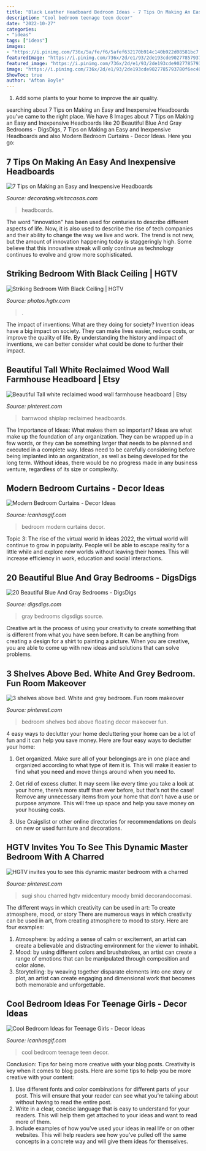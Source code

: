```yaml
---
title: "Black Leather Headboard Bedroom Ideas - 7 Tips On Making An Easy And Inexpensive Headboards"
description: "Cool bedroom teenage teen decor"
date: "2022-10-27"
categories:
- "ideas"
tags: ["ideas"]
images:
- "https://i.pinimg.com/736x/5a/fe/f6/5afef632170b914c140b922d08581bc7.jpg"
featuredImage: "https://i.pinimg.com/736x/2d/e1/93/2de193cde9027785793780f6ec40e2d4.jpg"
featured_image: "https://i.pinimg.com/736x/2d/e1/93/2de193cde9027785793780f6ec40e2d4.jpg"
image: "https://i.pinimg.com/736x/2d/e1/93/2de193cde9027785793780f6ec40e2d4.jpg"
ShowToc: true
author: "Afton Boyle"
---
```



1. Add some plants to your home to improve the air quality.

	

		
searching about 7 Tips on Making an Easy and Inexpensive Headboards you've came to the right place. We have 8 Images about 7 Tips on Making an Easy and Inexpensive Headboards like 20 Beautiful Blue And Gray Bedrooms - DigsDigs, 7 Tips on Making an Easy and Inexpensive Headboards and also Modern Bedroom Curtains - Decor Ideas. Here you go:
		
    
## 7 Tips On Making An Easy And Inexpensive Headboards

<img loading=lazy src="https://decorating.visitacasas.com/wp-content/uploads/2009/07/HEADBOARDS-14.jpg" onerror="this.onerror=null;this.src='https://tse4.mm.bing.net/th?id=OIP.ScnGq-iK8AubvaKjzZ_MAgHaE7&amp;pid=15.1';" alt="7 Tips on Making an Easy and Inexpensive Headboards">

_Source: decorating.visitacasas.com_

>headboards. 

	

The word "innovation" has been used for centuries to describe different aspects of life. Now, it is also used to describe the rise of tech companies and their ability to change the way we live and work. The trend is not new, but the amount of innovation happening today is staggeringly high. Some believe that this innovative streak will only continue as technology continues to evolve and grow more sophisticated.

    
## Striking Bedroom With Black Ceiling | HGTV

<img loading=lazy src="https://hgtvhome.sndimg.com/content/dam/images/hgtv/fullset/2012/8/30/0/HCLRS1011_Black-Bedroom-2_s4x3.jpg.rend.hgtvcom.616.462.suffix/1400976585761.jpeg" onerror="this.onerror=null;this.src='https://tse1.mm.bing.net/th?id=OIP.RuzBOVScQ4ezSK3azQNXVwHaFj&amp;pid=15.1';" alt="Striking Bedroom With Black Ceiling | HGTV">

_Source: photos.hgtv.com_

>. 

	

The impact of inventions: What are they doing for society?
Invention ideas have a big impact on society. They can make lives easier, reduce costs, or improve the quality of life. By understanding the history and impact of inventions, we can better consider what could be done to further their impact.

    
## Beautiful Tall White Reclaimed Wood Wall Farmhouse Headboard | Etsy

<img loading=lazy src="https://i.pinimg.com/736x/03/89/d3/0389d35012d6143dfbd5d846fb12d87a.jpg" onerror="this.onerror=null;this.src='https://tse4.mm.bing.net/th?id=OIP.DfP3A9bHjuM8SpqNtL_dLQHaIe&amp;pid=15.1';" alt="Beautiful Tall white reclaimed wood wall farmhouse headboard | Etsy">

_Source: pinterest.com_

>barnwood shiplap reclaimed headboards. 

	

The Importance of Ideas: What makes them so important?
Ideas are what make up the foundation of any organization. They can be wrapped up in a few words, or they can be something larger that needs to be planned and executed in a complete way. Ideas need to be carefully considering before being implanted into an organization, as well as being developed for the long term. Without ideas, there would be no progress made in any business venture, regardless of its size or complexity.

    
## Modern Bedroom Curtains - Decor Ideas

<img loading=lazy src="https://www.icanhasgif.com/wp-content/uploads/2014/11/Modern-Bedroom-Curtains.jpg" onerror="this.onerror=null;this.src='https://tse4.mm.bing.net/th?id=OIP.EPtpBrgBl0vZ-v7OkhJihAHaE7&amp;pid=15.1';" alt="Modern Bedroom Curtains - Decor Ideas">

_Source: icanhasgif.com_

>bedroom modern curtains decor. 

	

Topic 3: The rise of the virtual world
In ideas 2022, the virtual world will continue to grow in popularity. People will be able to escape reality for a little while and explore new worlds without leaving their homes. This will increase efficiency in work, education and social interactions.

    
## 20 Beautiful Blue And Gray Bedrooms - DigsDigs

<img loading=lazy src="http://www.digsdigs.com/photos/beautiful-blue-and-gray-bedrooms-11-554x738.jpg" onerror="this.onerror=null;this.src='https://tse3.mm.bing.net/th?id=OIP.Pq8Eicsk7nQCVjcKKBa5gwHaJ3&amp;pid=15.1';" alt="20 Beautiful Blue And Gray Bedrooms - DigsDigs">

_Source: digsdigs.com_

>gray bedrooms digsdigs source. 

	

Creative art is the process of using your creativity to create something that is different from what you have seen before. It can be anything from creating a design for a shirt to painting a picture. When you are creative, you are able to come up with new ideas and solutions that can solve problems.

    
## 3 Shelves Above Bed. White And Grey Bedroom. Fun Room Makeover

<img loading=lazy src="https://i.pinimg.com/736x/5a/fe/f6/5afef632170b914c140b922d08581bc7.jpg" onerror="this.onerror=null;this.src='https://tse1.mm.bing.net/th?id=OIP.-EZWs9VvObuyQhjo1-3aHQHaJ3&amp;pid=15.1';" alt="3 shelves above bed. White and grey bedroom. Fun room makeover">

_Source: pinterest.com_

>bedroom shelves bed above floating decor makeover fun. 

	

4 easy ways to declutter your home
decluttering your home can be a lot of fun and it can help you save money. Here are four easy ways to declutter your home:
1. Get organized. Make sure all of your belongings are in one place and organized according to what type of item it is. This will make it easier to find what you need and move things around when you need to.

2. Get rid of excess clutter. It may seem like every time you take a look at your home, there’s more stuff than ever before, but that’s not the case! Remove any unnecessary items from your home that don’t have a use or purpose anymore. This will free up space and help you save money on your housing costs.

3. Use Craigslist or other online directories for recommendations on deals on new or used furniture and decorations.

    
## HGTV Invites You To See This Dynamic Master Bedroom With A Charred

<img loading=lazy src="https://i.pinimg.com/736x/2d/e1/93/2de193cde9027785793780f6ec40e2d4.jpg" onerror="this.onerror=null;this.src='https://tse1.mm.bing.net/th?id=OIP.SBtldqqQjByGgBK4F1p6GQHaLH&amp;pid=15.1';" alt="HGTV invites you to see this dynamic master bedroom with a charred">

_Source: pinterest.com_

>sugi shou charred hgtv midcentury moody bmid decorandocomasi. 

	

The different ways in which creativity can be used in art: To create atmosphere, mood, or story
There are numerous ways in which creativity can be used in art, from creating atmosphere to mood to story. Here are four examples:
1. Atmosphere: by adding a sense of calm or excitement, an artist can create a believable and distracting environment for the viewer to inhabit.
2. Mood: by using different colors and brushstrokes, an artist can create a range of emotions that can be manipulated through composition and color alone.
3. Storytelling: by weaving together disparate elements into one story or plot, an artist can create engaging and dimensional work that becomes both memorable and unforgettable.

    
## Cool Bedroom Ideas For Teenage Girls - Decor Ideas

<img loading=lazy src="https://www.icanhasgif.com/wp-content/uploads/2014/10/Cool-Bedroom-Ideas-for-Teenage-Girls.jpg" onerror="this.onerror=null;this.src='https://tse2.mm.bing.net/th?id=OIP.Ctd25vJdcS19S1nv1L2sXAHaEs&amp;pid=15.1';" alt="Cool Bedroom Ideas for Teenage Girls - Decor Ideas">

_Source: icanhasgif.com_

>cool bedroom teenage teen decor. 

	

Conclusion: Tips for being more creative with your blog posts.
Creativity is key when it comes to blog posts. Here are some tips to help you be more creative with your content: 
1. Use different fonts and color combinations for different parts of your post. This will ensure that your reader can see what you’re talking about without having to read the entire post. 
2. Write in a clear, concise language that is easy to understand for your readers. This will help them get attached to your ideas and want to read more of them. 
3. Include examples of how you’ve used your ideas in real life or on other websites. This will help readers see how you’ve pulled off the same concepts in a concrete way and will give them ideas for themselves. 

